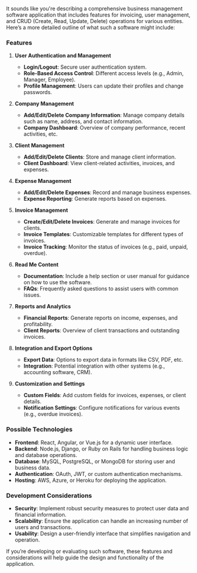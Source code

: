 It sounds like you're describing a comprehensive business management software application that includes features for invoicing, user management, and CRUD (Create, Read, Update, Delete) operations for various entities. Here’s a more detailed outline of what such a software might include:

### Features

1. **User Authentication and Management**
   - **Login/Logout**: Secure user authentication system.
   - **Role-Based Access Control**: Different access levels (e.g., Admin, Manager, Employee).
   - **Profile Management**: Users can update their profiles and change passwords.

2. **Company Management**
   - **Add/Edit/Delete Company Information**: Manage company details such as name, address, and contact information.
   - **Company Dashboard**: Overview of company performance, recent activities, etc.

3. **Client Management**
   - **Add/Edit/Delete Clients**: Store and manage client information.
   - **Client Dashboard**: View client-related activities, invoices, and expenses.

4. **Expense Management**
   - **Add/Edit/Delete Expenses**: Record and manage business expenses.
   - **Expense Reporting**: Generate reports based on expenses.

5. **Invoice Management**
   - **Create/Edit/Delete Invoices**: Generate and manage invoices for clients.
   - **Invoice Templates**: Customizable templates for different types of invoices.
   - **Invoice Tracking**: Monitor the status of invoices (e.g., paid, unpaid, overdue).

6. **Read Me Content**
   - **Documentation**: Include a help section or user manual for guidance on how to use the software.
   - **FAQs**: Frequently asked questions to assist users with common issues.

7. **Reports and Analytics**
   - **Financial Reports**: Generate reports on income, expenses, and profitability.
   - **Client Reports**: Overview of client transactions and outstanding invoices.

8. **Integration and Export Options**
   - **Export Data**: Options to export data in formats like CSV, PDF, etc.
   - **Integration**: Potential integration with other systems (e.g., accounting software, CRM).

9. **Customization and Settings**
   - **Custom Fields**: Add custom fields for invoices, expenses, or client details.
   - **Notification Settings**: Configure notifications for various events (e.g., overdue invoices).

### Possible Technologies

- **Frontend**: React, Angular, or Vue.js for a dynamic user interface.
- **Backend**: Node.js, Django, or Ruby on Rails for handling business logic and database operations.
- **Database**: MySQL, PostgreSQL, or MongoDB for storing user and business data.
- **Authentication**: OAuth, JWT, or custom authentication mechanisms.
- **Hosting**: AWS, Azure, or Heroku for deploying the application.

### Development Considerations

- **Security**: Implement robust security measures to protect user data and financial information.
- **Scalability**: Ensure the application can handle an increasing number of users and transactions.
- **Usability**: Design a user-friendly interface that simplifies navigation and operation.

If you’re developing or evaluating such software, these features and considerations will help guide the design and functionality of the application.
